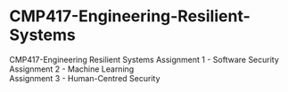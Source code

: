 # CMP417-Engineering-Resilient-Systems
CMP417-Engineering Resilient Systems
Assignment 1 - Software Security  
Assignment 2 - Machine Learning  
Assignment 3 - Human-Centred Security  
